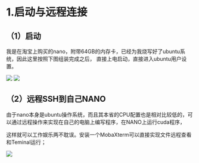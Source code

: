 # 1.启动与远程连接

## （1）启动

我是在淘宝上购买的nano，附带64GB的内存卡，已经为我烧写好了ubuntu系统，因此这里按照下图组装完成之后，
直接上电启动，直接进入ubuntu用户设置。

<img src="https://github.com/ZhangChuann/my_jetson/tree/master/docs/images/1_jet_install_1.png">
<img src="https://github.com/ZhangChuann/my_jetson/tree/master/docs/images/1_jet_install_2.png">

## （2）远程SSH到自己NANO

由于nano本身是ubuntu操作系统，而且其本省的CPU配置也是相对比较低的，可以通过远程操作来实现在自己的电脑上编写程序，在NANO上运行cuda程序，


这样就可以工作娱乐两不耽误。安装一个MobaXterm可以直接实现文件远程查看和Teminal运行；


<img src="https://github.com/ZhangChuann/my_jetson/tree/master/docs/images/1_mobaxterm.png">